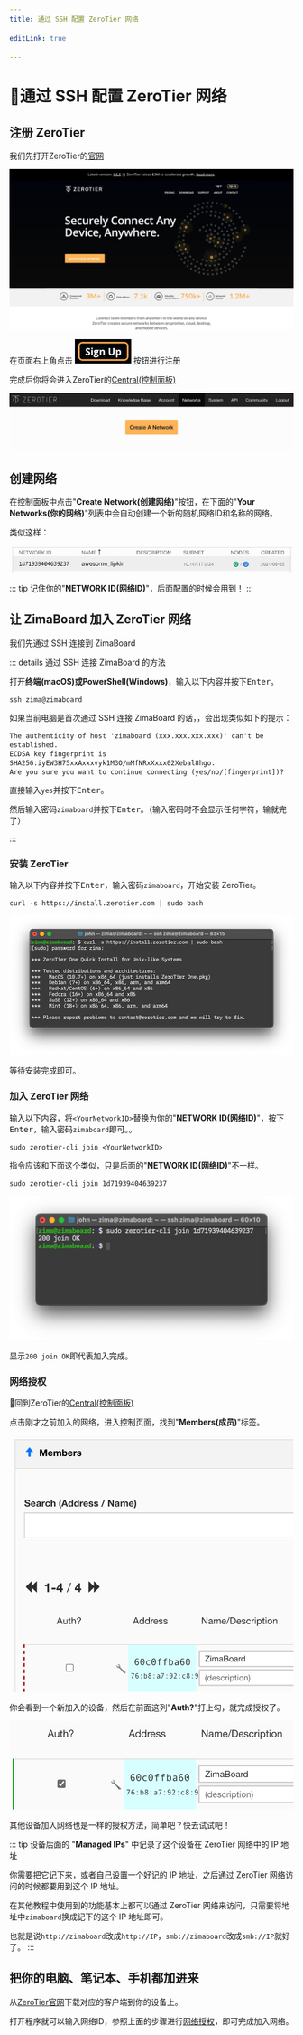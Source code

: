 ```yaml
---
title: 通过 SSH 配置 ZeroTier 网络

editLink: true

---
```


# 通过 SSH 配置 ZeroTier 网络

## 注册 ZeroTier

我们先打开ZeroTier的[官网](https://www.zerotier.com/)

![ZeroTier Index](../images/zerotier-index.jpeg)


在页面右上角点击 ![Sign Up](../images/zerotier-signup-button.png) 按钮进行注册


完成后你将会进入ZeroTier的[Central(控制面板)](https://my.zerotier.com/network)

![ZeroTier Central](../images/zerotier-central.jpeg)


## 创建网络

在控制面板中点击"**Create Network(创建网络)**"按钮，在下面的"**Your Networks(你的网络)**"列表中会自动创建一个新的随机网络ID和名称的网络。

类似这样：

![ZeroTier New Network](../images/zerotier-new-network.jpg)

::: tip
记住你的"**NETWORK ID(网络ID)**"，后面配置的时候会用到！
:::


## 让 ZimaBoard 加入 ZeroTier 网络

我们先通过 SSH 连接到 ZimaBoard 

::: details 通过 SSH 连接 ZimaBoard 的方法

打开**终端(macOS)**或**PowerShell(Windows)**，输入以下内容并按下<kbd>Enter</kbd>。

```:no-line-numbers
ssh zima@zimaboard
```

如果当前电脑是首次通过 SSH 连接 ZimaBoard 的话，，会出现类似如下的提示：

```:no-line-numbers
The authenticity of host 'zimaboard (xxx.xxx.xxx.xxx)' can't be established.
ECDSA key fingerprint is SHA256:iyEW3H75xxAxxxvyk1M3O/mMfNRxXxxx02Xebal8hgo.
Are you sure you want to continue connecting (yes/no/[fingerprint])? 
```

直接输入`yes`并按下<kbd>Enter</kbd>。


然后输入密码`zimaboard`并按下<kbd>Enter</kbd>。（输入密码时不会显示任何字符，输就完了）

:::

### 安装 ZeroTier

输入以下内容并按下<kbd>Enter</kbd>，输入密码`zimaboard`，开始安装 ZeroTier。

```:no-line-numbers
curl -s https://install.zerotier.com | sudo bash
```

![ZeroTier Install](./images/zerotier-install.png)

等待安装完成即可。


### 加入 ZeroTier 网络

输入以下内容，将`<YourNetworkID>`替换为你的"**NETWORK ID(网络ID)**"，按下<kbd>Enter</kbd>，输入密码`zimaboard`即可。。

```:no-line-numbers
sudo zerotier-cli join <YourNetworkID>
```

指令应该和下面这个类似，只是后面的"**NETWORK ID(网络ID)**"不一样。

```:no-line-numbers
sudo zerotier-cli join 1d71939404639237
```

![ZeroTier Join Nettwork](./images/zerotier-join-network.png)

显示`200 join OK`即代表加入完成。


### 网络授权

回到ZeroTier的[Central(控制面板)](https://my.zerotier.com/network)

点击刚才之前加入的网络，进入控制页面，找到"**Members(成员)**"标签。

![ZeroTier Members](../images/zerotier-members.png)

你会看到一个新加入的设备，然后在前面这列"**Auth?**"打上勾，就完成授权了。

![ZeroTier Auth](../images/zerotier-auth.png)

其他设备加入网络也是一样的授权方法，简单吧？快去试试吧！

::: tip
设备后面的 "**Managed IPs**" 中记录了这个设备在 ZeroTier 网络中的 IP 地址

你需要把它记下来，或者自己设置一个好记的 IP 地址，之后通过 ZeroTier 网络访问的时候都要用到这个 IP 地址。

在其他教程中使用到的功能基本上都可以通过 ZeroTier 网络来访问，只需要将地址中`zimaboard`换成记下的这个 IP 地址即可。

也就是说`http://zimaboard`改成`http://IP`，`smb://zimaboard`改成`smb://IP`就好了。
:::

## 把你的电脑、笔记本、手机都加进来

从[ZeroTier官网](https://www.zerotier.com/download/)下载对应的客户端到你的设备上。

打开程序就可以输入网络ID，参照上面的步骤进行[网络授权](#网络授权)，即可完成加入网络。

